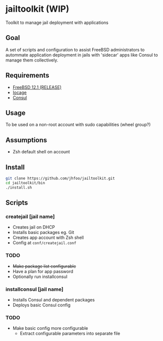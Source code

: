 # jailtoolkit (WIP)
Toolkit to manage jail deployment with applications

## Goal
A set of scripts and configuration to assist FreeBSD administrators to autommate application deployment in jails with 'sidecar' apps like Consul to manage them collectively.

## Requirements
- [FreeBSD 12.1 (RELEASE)](https://www.freebsd.org/where.html)
- [Iocage](https://github.com/iocage/iocage)
- [Consul](https://www.consul.io/)

## Usage
To be used on a non-root account with sudo capabilities (wheel group?)

## Assumptions
- Zsh default shell on account

## Install
~~~sh
git clone https://github.com/jhfoo/jailtoolkit.git
cd jailtoolkit/bin
./install.sh
~~~

## Scripts
### createjail [jail name]
- Creates jail on DHCP
- Installs basic packages eg. Git
- Creates app account with Zsh shell
- Config at `conf/createjail.conf`

### TODO
- ~~Make package list configurable~~
- Have a plan for app password
- Optionally run installconsul

### installconsul [jail name]
- Installs Consul and dependent packages
- Deploys basic Consul config

### TODO
- Make basic config more configurable
  - Extract configurable parameters into separate file
